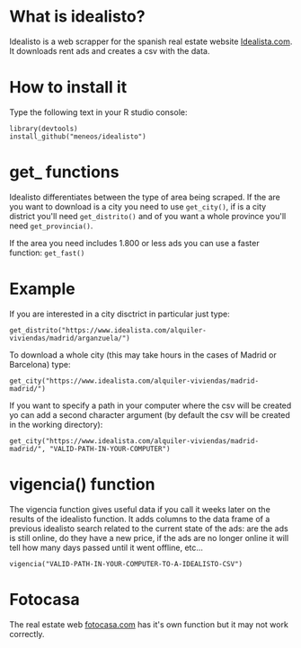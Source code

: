 # What is idealisto?
Idealisto is a web scrapper for the spanish real estate website [Idealista.com](https://www.idealista.com/). It downloads rent ads and creates a csv with the data.


# How to install it
Type the following text in your R studio console:

```
library(devtools)
install_github("meneos/idealisto")
```

# get_ functions

Idealisto differentiates between the type of area being scraped. If the are you want to download is a city you need to use ```get_city()```, if is a city district you'll need ```get_distrito()``` and of you want a whole province you'll need ```get_provincia()```.

If the area you need includes 1.800 or less ads you can use a faster function: ```get_fast()```

# Example

If you are interested in a city disctrict in particular just type:
```
get_distrito("https://www.idealista.com/alquiler-viviendas/madrid/arganzuela/")
```

To download a whole city (this may take hours in the cases of Madrid or Barcelona) type:
```
get_city("https://www.idealista.com/alquiler-viviendas/madrid-madrid/")
```

If you want to specify a path in your computer where the csv will be created yo can add a second character argument (by default the csv will be created in the working directory):

```
get_city("https://www.idealista.com/alquiler-viviendas/madrid-madrid/", "VALID-PATH-IN-YOUR-COMPUTER")
```

# vigencia() function
The vigencia function gives useful data if you call it weeks later on the results of the idealisto function. It adds columns to the data frame of a previous idealisto search related to the current state of the ads: are the ads is still online, do they have a new price, if the ads are no longer online it will tell how many days passed until it went offline, etc...

```
vigencia("VALID-PATH-IN-YOUR-COMPUTER-TO-A-IDEALISTO-CSV")
```


# Fotocasa

The real estate web [fotocasa.com](https://www.fotocasa.es/es/) has it's own function but it may not work correctly.
